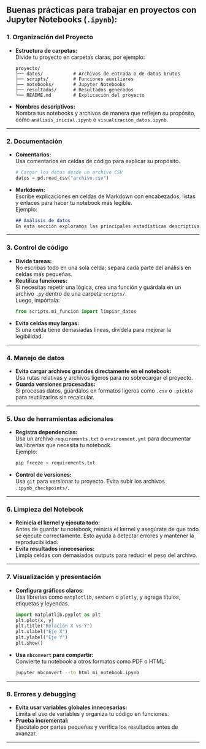 Buenas prácticas para trabajar en proyectos con **Jupyter Notebooks (`.ipynb`)**:  
---

### 1. **Organización del Proyecto**
- **Estructura de carpetas:**  
  Divide tu proyecto en carpetas claras, por ejemplo:  
  ```
  proyecto/
  ├── datos/           # Archivos de entrada o de datos brutos
  ├── scripts/         # Funciones auxiliares
  ├── notebooks/       # Jupyter Notebooks
  ├── resultados/      # Resultados generados
  └── README.md        # Explicación del proyecto
  ```
- **Nombres descriptivos:**  
  Nombra tus notebooks y archivos de manera que reflejen su propósito, como `análisis_inicial.ipynb` o `visualización_datos.ipynb`.

---

### 2. **Documentación**
- **Comentarios:**  
  Usa comentarios en celdas de código para explicar su propósito.  
  ```python
  # Cargar los datos desde un archivo CSV
  datos = pd.read_csv("archivo.csv")
  ```
- **Markdown:**  
  Escribe explicaciones en celdas de Markdown con encabezados, listas y enlaces para hacer tu notebook más legible.  
  Ejemplo:  
  ```markdown
  ## Análisis de datos
  En esta sección exploramos las principales estadísticas descriptivas del dataset.
  ```

---

### 3. **Control de código**
- **Divide tareas:**  
  No escribas todo en una sola celda; separa cada parte del análisis en celdas más pequeñas.
- **Reutiliza funciones:**  
  Si necesitas repetir una lógica, crea una función y guárdala en un archivo `.py` dentro de una carpeta `scripts/`.  
  Luego, impórtala:  
  ```python
  from scripts.mi_funcion import limpiar_datos
  ```
- **Evita celdas muy largas:**  
  Si una celda tiene demasiadas líneas, divídela para mejorar la legibilidad.

---

### 4. **Manejo de datos**
- **Evita cargar archivos grandes directamente en el notebook:**  
  Usa rutas relativas y archivos ligeros para no sobrecargar el proyecto.  
- **Guarda versiones procesadas:**  
  Si procesas datos, guárdalos en formatos ligeros como `.csv` o `.pickle` para reutilizarlos sin recalcular.

---

### 5. **Uso de herramientas adicionales**
- **Registra dependencias:**  
  Usa un archivo `requirements.txt` o `environment.yml` para documentar las librerías que necesita tu notebook.  
  Ejemplo:  
  ```bash
  pip freeze > requirements.txt
  ```
- **Control de versiones:**  
  Usa `git` para versionar tu proyecto. Evita subir los archivos `.ipynb_checkpoints/`.

---

### 6. **Limpieza del Notebook**
- **Reinicia el kernel y ejecuta todo:**  
  Antes de guardar tu notebook, reinicia el kernel y asegúrate de que todo se ejecute correctamente. Esto ayuda a detectar errores y mantener la reproducibilidad.
- **Evita resultados innecesarios:**  
  Limpia celdas con demasiados outputs para reducir el peso del archivo.

---

### 7. **Visualización y presentación**
- **Configura gráficos claros:**  
  Usa librerías como `matplotlib`, `seaborn` o `plotly`, y agrega títulos, etiquetas y leyendas.  
  ```python
  import matplotlib.pyplot as plt
  plt.plot(x, y)
  plt.title("Relación X vs Y")
  plt.xlabel("Eje X")
  plt.ylabel("Eje Y")
  plt.show()
  ```
- **Usa `nbconvert` para compartir:**  
  Convierte tu notebook a otros formatos como PDF o HTML:  
  ```bash
  jupyter nbconvert --to html mi_notebook.ipynb
  ```

---

### 8. **Errores y debugging**
- **Evita usar variables globales innecesarias:**  
  Limita el uso de variables y organiza tu código en funciones.  
- **Prueba incremental:**  
  Ejecútalo por partes pequeñas y verifica los resultados antes de avanzar.

---